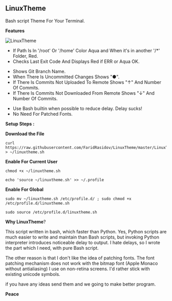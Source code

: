 ## LinuxTheme

Bash script Theme For Your Terminal.

**Features**

![LinuxTheme](https://raw.github.com/FaridRasidov/LinuxTheme/master/example.png)


- If Path Is In '/root' Or '/home' Color Aqua and When it's in another '/*' Folder, Red.
- Checks Last Exit Code And Displays Red if ERR or Aqua OK.
* Shows Git Branch Name.
* When There Is Uncommitted Changes Shows "●".
* If There Is Commits Not Uploaded To Remote Shows "↑" And Number Of Commits.
* If There Is Commits Not Downloaded From Remote Shows "↓" And Number Of Commits.
- Use Bash builtin when possible to reduce delay. Delay sucks!
- No Need For Patched Fonts.

**Setup Steps :**

**Download the File**
```
curl https://raw.githubusercontent.com/FaridRasidov/LinuxTheme/master/LinuxTheme.sh > ~/linuxtheme.sh
```
**Enable For Current User**
```
chmod +x ~/linuxtheme.sh
```
```
echo 'source ~/linuxtheme.sh' >> ~/.profile
```

**Enable For Global**
```
sudo mv ~/linuxtheme.sh /etc/profile.d/ ; sudo chmod +x /etc/profile.d/linuxtheme.sh
```
```
sudo source /etc/profile.d/linuxtheme.sh
```


**Why LinuxTheme**?

This script written in bash, which faster than Python. Yes, Python scripts are much easier to write and maintain than
Bash scripts, but invoking Python interpreter introduces noticeable delay to output. 
I hate delays, so I wrote the part which I need, with pure Bash script.

The other reason is that I don't like the idea of patching fonts. The
font patching mechanism does not work with the bitmap font 
(Apple Monaco without antialiasing) I use on non-retina screens.
I'd rather stick with existing unicode symbols.

if you have any ideas send them and we going to make better program.  

**Peace**
